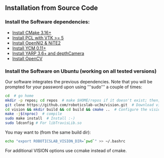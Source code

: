 ## Installation from Source Code

### Install the Software dependencies:

- [Install CMake 3.16+](https://github.com/roboticslab-uc3m/installation-guides/blob/master/install-cmake.md/)
- [Install PCL with VTK >= 5](https://github.com/roboticslab-uc3m/installation-guides/blob/master/install-pcl.md/)
- [Install OpenNI2 & NiTE2](https://github.com/roboticslab-uc3m/installation-guides/blob/master/install-openni-nite.md/)
- [Install YCM 0.11+](https://github.com/roboticslab-uc3m/installation-guides/blob/master/install-ycm.md/)
- [Install YARP 3.6+ and depthCamera](https://github.com/roboticslab-uc3m/installation-guides/blob/master/install-yarp.md#install-additional-yarp-device-depthcamera-ubuntu)
- [Install OpenCV](https://github.com/roboticslab-uc3m/installation-guides/blob/master/install-opencv.md/)

### Install the Software on Ubuntu (working on all tested versions)

Our software integrates the previous dependencies. Note that you will be prompted for your password upon using '''sudo''' a couple of times:

```bash
cd  # go home
mkdir -p repos; cd repos  # make $HOME/repos if it doesn't exist; then, enter it
git clone https://github.com/roboticslab-uc3m/vision.git  # Download vision software from the repository
cd vision && mkdir build && cd build && cmake ..  # Configure the vision software
make -j$(nproc)  # compile
sudo make install  # Install :-)
sudo ldconfig # For libTravisLib.so
```

You may want to (from the same build dir):
```bash
echo "export ROBOTICSLAB_VISION_DIR=`pwd`" >> ~/.bashrc
```

For additional VISION options use ccmake instead of cmake.
